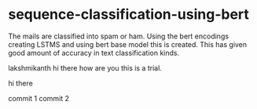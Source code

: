 # sequence-classification-using-bert

The mails are classified into spam or ham. Using the bert encodings creating LSTMS and using bert base model this is created. This has given good amount of accuracy in text classification kinds.

lakshmikanth
hi there how are you this is a trial.

hi there

commit 1
commit 2
